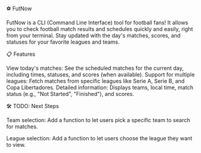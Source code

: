 ⚽ FutNow

FutNow is a CLI (Command Line Interface) tool for football fans! It allows you to check football match results and schedules quickly and easily, right from your terminal. Stay updated with the day's matches, scores, and statuses for your favorite leagues and teams.

📋 Features

View today's matches: See the scheduled matches for the current day, including times, statuses, and scores (when available).
Support for multiple leagues: Fetch matches from specific leagues like Serie A, Serie B, and Copa Libertadores.
Detailed information: Displays teams, local time, match status (e.g., "Not Started", "Finished"), and scores.
    
🛠️ TODO: Next Steps

Team selection: Add a function to let users pick a specific team to search for matches.

League selection: Add a function to let users choose the league they want to view.
